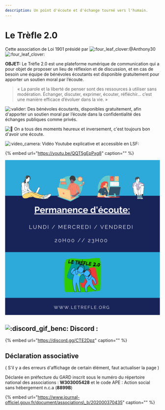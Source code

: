 ```yaml
---
description: Un point d'écoute et d'échange tourné vers l'humain.
---
```


# Le Trèfle 2.0

Cette association de Loi 1901 présidé par ![:four\_leaf\_clover:](https://discord.com/assets/ccb393b137e9218ac3af16b2c4617a2e.svg)@Anthony30![:four\_leaf\_clover:](https://discord.com/assets/ccb393b137e9218ac3af16b2c4617a2e.svg)

**OBJET:** Le Trèfle 2.0 est une plateforme numérique de communication qui a pour objet de proposer un lieu de réflexion et de discussion, et en cas de besoin une équipe de bénévoles écoutants est disponible gratuitement pour apporter un soutien moral par l’écoute.

> « La parole et la liberté de penser sont des ressources à utiliser sans modération. Échanger, discuter, exprimer, écouter, réfléchir… c’est une manière efficace d’évoluer dans la vie. »

![:valider:](https://cdn.discordapp.com/emojis/751023390428758046.png?v=1) Des bénévoles écoutants, disponibles gratuitement, afin d'apporter un soutien moral par l’écoute dans la confidentialité des échanges publiques comme privés.

![:wave:](https://discord.com/assets/df7ba0f4020ca70048a0226d1dfa73f6.svg) On a tous des moments heureux et inversement, c'est toujours bon d'avoir une écoute.

![:video\_camera:](https://discord.com/assets/05a1abc6388a96e2a536650433c12fca.svg) Vidéo Youtube explicative et accessible en LSF:

{% embed url="https://youtu.be/QQT5gEpPxg8" caption="" %}

![](../.gitbook/assets/permanence_.png)

## ![:discord\_gif\_benc:](https://cdn.discordapp.com/emojis/745264159851151471.gif?v=1) Discord :

{% embed url="https://discord.gg/CTE2Dpz" caption="" %}

## Déclaration associative

\( S'il y a des erreurs d'affichage de certain élément, faut actualiser la page \)

Déclarée en préfecture du GARD inscrit sous le numéro du répertoire national des associations : **W303005428** et le code APE : Action social sans hébergement n.c.a \(**8899B**\)

{% embed url="https://www.journal-officiel.gouv.fr/document/associations\_b/202000370435" caption="" %}

